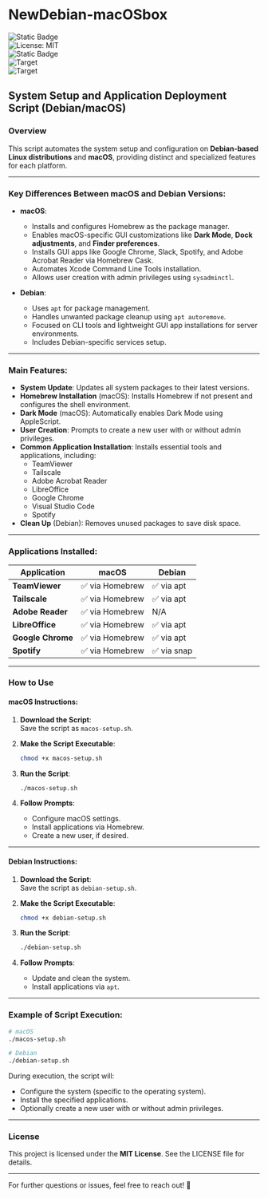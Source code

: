 
# NewDebian-macOSbox

![Static Badge](https://img.shields.io/badge/Author-Jgooch-1F4D37)  
![License: MIT](https://img.shields.io/badge/License-MIT-blue.svg)  
![Static Badge](https://img.shields.io/badge/Distribution-npm-orange)  
![Target](https://img.shields.io/badge/Target-macOS-cccccc)  
![Target](https://img.shields.io/badge/Target-Debian-red)  

## System Setup and Application Deployment Script (Debian/macOS)

### Overview

This script automates the system setup and configuration on **Debian-based Linux distributions** and **macOS**, providing distinct and specialized features for each platform.

---

### Key Differences Between macOS and Debian Versions:
- **macOS**:
  - Installs and configures Homebrew as the package manager.
  - Enables macOS-specific GUI customizations like **Dark Mode**, **Dock adjustments**, and **Finder preferences**.
  - Installs GUI apps like Google Chrome, Slack, Spotify, and Adobe Acrobat Reader via Homebrew Cask.
  - Automates Xcode Command Line Tools installation.
  - Allows user creation with admin privileges using `sysadminctl`.

- **Debian**:
  - Uses `apt` for package management.
  - Handles unwanted package cleanup using `apt autoremove`.
  - Focused on CLI tools and lightweight GUI app installations for server environments.
  - Includes Debian-specific services setup.

---

### Main Features:
- **System Update**: Updates all system packages to their latest versions.
- **Homebrew Installation** (macOS): Installs Homebrew if not present and configures the shell environment.
- **Dark Mode** (macOS): Automatically enables Dark Mode using AppleScript.
- **User Creation**: Prompts to create a new user with or without admin privileges.
- **Common Application Installation**: Installs essential tools and applications, including:
  - TeamViewer
  - Tailscale
  - Adobe Acrobat Reader
  - LibreOffice
  - Google Chrome
  - Visual Studio Code
  - Spotify
- **Clean Up** (Debian): Removes unused packages to save disk space.

---

### Applications Installed:
| Application         | macOS                | Debian               |
|---------------------|----------------------|----------------------|
| **TeamViewer**      | ✅ via Homebrew      | ✅ via apt           |
| **Tailscale**       | ✅ via Homebrew      | ✅ via apt           |
| **Adobe Reader**    | ✅ via Homebrew      | N/A                 |
| **LibreOffice**     | ✅ via Homebrew      | ✅ via apt           |
| **Google Chrome**   | ✅ via Homebrew      | ✅ via apt           |
| **Spotify**         | ✅ via Homebrew      | ✅ via snap          |

---

### How to Use

#### macOS Instructions:
1. **Download the Script**:  
   Save the script as `macos-setup.sh`.

2. **Make the Script Executable**:  
   ```bash
   chmod +x macos-setup.sh
   ```

3. **Run the Script**:  
   ```bash
   ./macos-setup.sh
   ```

4. **Follow Prompts**:  
   - Configure macOS settings.
   - Install applications via Homebrew.
   - Create a new user, if desired.

---

#### Debian Instructions:
1. **Download the Script**:  
   Save the script as `debian-setup.sh`.

2. **Make the Script Executable**:  
   ```bash
   chmod +x debian-setup.sh
   ```

3. **Run the Script**:  
   ```bash
   ./debian-setup.sh
   ```

4. **Follow Prompts**:  
   - Update and clean the system.
   - Install applications via `apt`.

---

### Example of Script Execution:
```bash
# macOS
./macos-setup.sh

# Debian
./debian-setup.sh
```

During execution, the script will:
- Configure the system (specific to the operating system).
- Install the specified applications.
- Optionally create a new user with or without admin privileges.

---

### License
This project is licensed under the **MIT License**. See the LICENSE file for details.

---

For further questions or issues, feel free to reach out! 🚀
